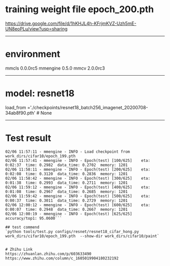 # training weight file epoch_200.pth
https://drive.google.com/file/d/1hKHJL4h-KFrjmKVZ-Uzh5mE-UN8eoPLu/view?usp=sharing


------------------------------------------
# environment
mmcls    0.0.0rc5
mmengine 0.5.0
mmcv     2.0.0rc3

------------------------------------------
# model: resnet18
load_from ='./checkpoints/resnet18_batch256_imagenet_20200708-34ab8f90.pth' # None

------------------------------------------
# Test result
```Loads checkpoint by local backend from path: work_dirs/cifar10/epoch_199.pth
02/06 11:57:11 - mmengine - INFO - Load checkpoint from work_dirs/cifar10/epoch_199.pth
02/06 11:57:41 - mmengine - INFO - Epoch(test) [100/625]    eta: 0:02:37  time: 0.2982  data_time: 0.2702  memory: 1201  
02/06 11:58:11 - mmengine - INFO - Epoch(test) [200/625]    eta: 0:02:08  time: 0.3120  data_time: 0.2836  memory: 1201  
02/06 11:58:42 - mmengine - INFO - Epoch(test) [300/625]    eta: 0:01:38  time: 0.2993  data_time: 0.2711  memory: 1201  
02/06 11:59:12 - mmengine - INFO - Epoch(test) [400/625]    eta: 0:01:08  time: 0.2967  data_time: 0.2685  memory: 1201  
02/06 11:59:42 - mmengine - INFO - Epoch(test) [500/625]    eta: 0:00:37  time: 0.3011  data_time: 0.2729  memory: 1201  
02/06 12:00:12 - mmengine - INFO - Epoch(test) [600/625]    eta: 0:00:07  time: 0.2948  data_time: 0.2667  memory: 1201  
02/06 12:00:19 - mmengine - INFO - Epoch(test) [625/625]  accuracy/top1: 95.0600```

## test commend
`python tools/test.py configs/resnet/resnet18_cifar_hong.py  work_dirs/cifar10/epoch_199.pth  --show-dir work_dirs/cifar10/paint`


# Zhihu Link
https://zhuanlan.zhihu.com/p/603633490
https://www.zhihu.com/column/c_1605019904180232192



